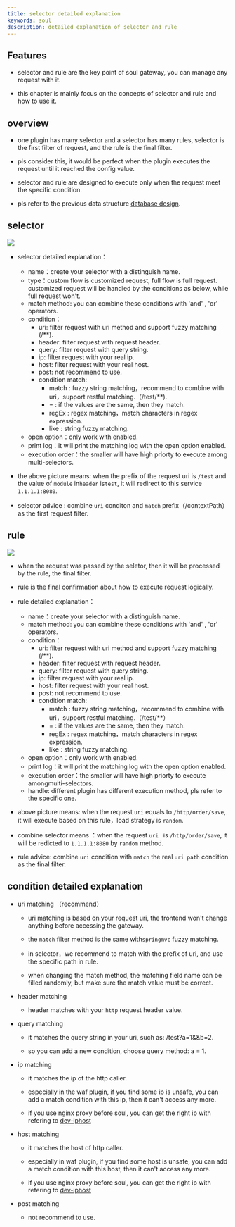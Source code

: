 ```yaml
---
title: selector detailed explanation
keywords: soul
description: detailed explanation of selector and rule
---
```


## Features

* selector and rule are the key point of soul gateway, you can manage any request with it.

* this chapter is mainly focus on the concepts of selector and rule and how to use it.


## overview

* one plugin has many selector and a selector has many rules, selector is the first filter of request, and the rule is the final filter.

* pls consider this, it would be perfect when the plugin executes the request until it reached the config value.

* selector and rule are designed to execute only when the request meet the specific condition.

* pls refer to the previous data structure [database design](db.md).


## selector

![](https://yu199195.github.io/images/soul/selector.png)

 * selector detailed explanation：
 
     * name：create your selector with a distinguish name.
     * type：custom flow is customized request, full flow is full request. customized request will be handled by the conditions as below, while  full request won't. 
     * match method: you can combine these conditions with 'and' , 'or' operators.
     * condition：
        * uri: filter request with uri method and support fuzzy matching (/**).
        * header: filter request with request header.
        * query: filter request with query string.
        * ip: filter request with your real ip.
        * host: filter request with your real host.
        * post: not recommend to use.
        * condition match:
           * match : fuzzy string matching，recommend to combine with uri，support restful matching.（/test/**).
           * = : if the values are the same, then they match.
           * regEx : regex matching，match characters in regex expression.
           * like : string fuzzy matching.
     * open option：only work with enabled.
     * print log：it will print the matching log with the open option enabled.
     * execution order：the smaller will have high priorty to execute among multi-selectors.
  
 * the above picture means: when the prefix of the request uri is `/test` and the value of `module` in`header` is`test`, it will redirect to this service `1.1.1.1:8080`.   

 * selector advice : combine `uri` conditon and `match` prefix（/contextPath）as the first request filter.
 
## rule
 ![](https://yu199195.github.io/images/soul/rule.png)
 
 * when the request was passed by the seletor, then it will be processed by the rule, the final filter.
 
 * rule is the final confirmation about how to execute request logically.
 
 * rule detailed explanation：
     * name：create your selector with a distinguish name.
     * match method: you can combine these conditions with 'and' , 'or' operators.
     * condition：
        * uri: filter request with uri method and support fuzzy matching (/**).
        * header: filter request with request header.
        * query: filter request with query string.
        * ip: filter request with your real ip.
        * host: filter request with your real host.
        * post: not recommend to use.
        * condition match:
           * match : fuzzy string matching，recommend to combine with uri，support restful matching.（/test/**）
           * = : if the values are the same, then they match.
           * regEx : regex matching，match characters in regex expression.
           * like : string fuzzy matching.
     * open option：only work with enabled.
     * print log：it will print the matching log with the open option enabled.
     * execution order：the smaller will have high priorty to execute amongmulti-selectors.
     * handle: different plugin has different execution method, pls refer to the specific one.

* above picture means: when the request `uri` equals to `/http/order/save`, it will execute based on this rule，load strategy is `random`.

* combine selector means ：when the request `uri ` is `/http/order/save`, it will be redicted to `1.1.1.1:8080` by `random` method.

* rule advice: combine `uri` condition with `match` the real `uri path` condition as the final filter.
    
## condition detailed explanation

* uri matching （recommend）

  * uri matching is based on your request uri, the frontend won't change anything before accessing the gateway.
  
  * the `match` filter method is the same with`springmvc` fuzzy matching.
  
  * in selector，we recommend to match with the prefix of uri, and use the specific path in rule.
  
  * when changing the match method, the matching field name can be filled randomly, but make sure the match value must be correct.
  
* header matching

   * header matches with your `http` request header value.
  
*  query matching

   * it matches the query string in your uri, such as: /test?a=1&&b=2.
   
   * so you can add a new condition, choose query method: a   =  1.
   
*  ip matching

    * it matches the ip of the http caller.
  
    * especially in the waf plugin, if you find some ip is unsafe, you can add a match condition with this ip, then it can't access any more.
  
    * if you use nginx proxy before soul, you can get the right ip with refering to [dev-iphost](dev-iphost.md)
 
* host matching

  * it matches the host of http caller.
    
  * especially in waf plugin, if you find some host is unsafe, you can add a match condition with this host, then it can't access any more.
    
  * if you use nginx proxy before soul, you can get the right ip with refering to [dev-iphost](dev-iphost.md) 
    
*  post matching

    * not recommend to use.

          
